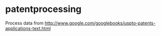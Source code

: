 # patentprocessing

Process data from http://www.google.com/googlebooks/uspto-patents-applications-text.html 
